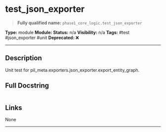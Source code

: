 # test_json_exporter
> **Fully qualified name:** `phase1_core_logic.test_json_exporter`

**Type:** module
**Module:** 
**Status:** n/a
**Visibility:** n/a
**Tags:** #test #json_exporter #unit
**Deprecated:** ❌

---

## Description
Unit test for pil_meta.exporters.json_exporter.export_entity_graph.

## Full Docstring
```

```

## Links
None

---
